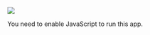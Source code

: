 ![](https://www.facebook.com/tr?id=398730204787708&ev=PageView&noscript=1)

You need to enable JavaScript to run this app.